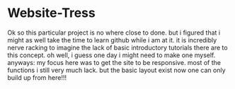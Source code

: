 # Website-Tress
Ok so this particular project is no where close to done. but i figured that i might as well take the time to learn github while i am at it. 
it is incredibly nerve racking to imagine the lack of basic introductory tutorials there are to this concept. 
oh well, i guess one day i might need to make one myself.
anyways:
my focus here was to get the site to be responsive. most of the functions i still very much lack. but the basic layout exist now
one can only build up from here!!!
